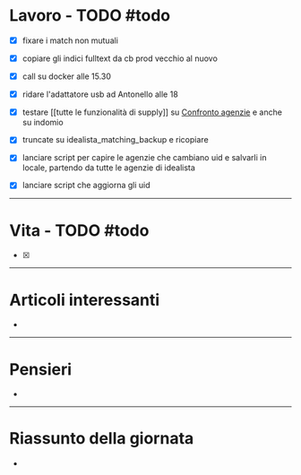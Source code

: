 # Lavoro - TODO #todo 
- [x]  fixare i match non mutuali
- [x] copiare gli indici fulltext da cb prod vecchio al nuovo
- [x] call su docker alle 15.30
- [x] ridare l'adattatore usb ad Antonello alle 18
- [x] testare [[tutte le funzionalità di supply]] su [Confronto agenzie](http://supply.immobiliare.it/it/) e anche su indomio
- [x] truncate su idealista_matching_backup e ricopiare
- [x] lanciare script per capire le agenzie che cambiano uid e salvarli in locale, partendo da tutte le agenzie di idealista
- [x] lanciare script che aggiorna gli uid



---

# Vita - TODO #todo 
- [x] 

---

# Articoli interessanti
- 

---

# Pensieri
- 

---

# Riassunto della giornata
- 